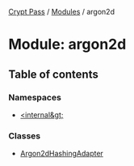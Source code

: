 [Crypt Pass](../README.md) / [Modules](../modules.md) / argon2d

# Module: argon2d

## Table of contents

### Namespaces

- [&lt;internal\&gt;](argon2d._internal_.md)

### Classes

- [Argon2dHashingAdapter](../classes/argon2d.Argon2dHashingAdapter.md)
